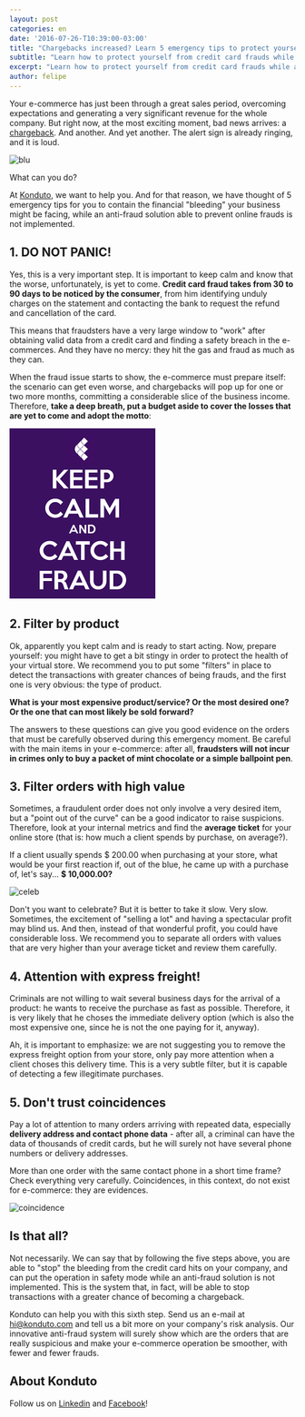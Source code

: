 ```yaml
---
layout: post
categories: en
date: '2016-07-26-T10:39:00-03:00'
title: "Chargebacks increased? Learn 5 emergency tips to protect yourself from frauds"
subtitle: "Learn how to protect yourself from credit card frauds while an anti-fraud solution is not implemented."
excerpt: "Learn how to protect yourself from credit card frauds while an anti-fraud solution is not implemented."
author: felipe
---
```

Your e-commerce has just been through a great sales period, overcoming expectations and generating a very significant revenue for the whole company. But right now, at the most exciting moment, bad news arrives: a [chargeback](https://blog.konduto.com/en/2016/05/what-to-do-when-you-get-your-firs-chargeback/?utm_source=konduto&utm_medium=blog-en&utm_campaign=conteudo). And another. And yet another. The alert sign is already ringing, and it is loud.

![blu](/images/160112-blu.gif)

What can you do?

At [Konduto](http://www.konduto.com/en/?utm_source=konduto&utm_medium=blog-en&utm_campaign=conteudo), we want to help you. And for that reason, we have thought of 5 emergency tips for you to contain the financial "bleeding" your business might be facing, while an anti-fraud solution able to prevent online frauds is not implemented.

## 1. DO NOT PANIC!

Yes, this is a very important step. It is important to keep calm and know that the worse, unfortunately, is yet to come. **Credit card fraud takes from 30 to 90 days to be noticed by the consumer**, from him identifying unduly charges on the statement and contacting the bank to request the refund and cancellation of the card.

This means that fraudsters have a very large window to "work" after obtaining valid data from a credit card and finding a safety breach in the e-commerces. And they have no mercy: they hit the gas and fraud as much as they can.

When the fraud issue starts to show, the e-commerce must prepare itself: the scenario can get even worse, and chargebacks will pop up for one or two more months, committing a considerable slice of the business income. Therefore, **take a deep breath, put a budget aside to cover the losses that are yet to come and adopt the motto**:

![kc](/images/160726-kpcf-en.png)

## 2. Filter by product

Ok, apparently you kept calm and is ready to start acting. Now, prepare yourself: you might have to get a bit stingy in order to protect the health of your virtual store. We recommend you to put some "filters" in place to detect the transactions with greater chances of being frauds, and the first one is very obvious: the type of product.

**What is your most expensive product/service? Or the most desired one? Or the one that can most likely be sold forward?**

The answers to these questions can give you good evidence on the orders that must be carefully observed during this emergency moment. Be careful with the main items in your e-commerce: after all, **fraudsters will not incur in crimes only to buy a packet of mint chocolate or a simple ballpoint pen**.

## 3. Filter orders with high value

Sometimes, a fraudulent order does not only involve a very desired item, but a "point out of the curve" can be a good indicator to raise suspicions. Therefore, look at your internal metrics and find the **average ticket** for your online store (that is: how much a client spends by purchase, on average?).

If a client usually spends $ 200.00 when purchasing at your store, what would be your first reaction if, out of the blue, he came up with a purchase of, let's say... **$ 10,000.00?**

![celeb](/images/160112-celebration.gif)

Don't you want to celebrate? But it is better to take it slow. Very slow. Sometimes, the excitement of "selling a lot" and having a spectacular profit may blind us. And then, instead of that wonderful profit, you could have considerable loss. We recommend you to separate all orders with values that are very higher than your average ticket and review them carefully.

## 4. Attention with express freight!

Criminals are not willing to wait several business days for the arrival of a product: he wants to receive the purchase as fast as possible. Therefore, it is very likely that he choses the immediate delivery option (which is also the most expensive one, since he is not the one paying for it, anyway).

Ah, it is important to emphasize: we are not suggesting you to remove the express freight option from your store, only pay more attention when a client choses this delivery time. This is a very subtle filter, but it is capable of detecting a few illegitimate purchases.

## 5. Don't trust coincidences

Pay a lot of attention to many orders arriving with repeated data, especially **delivery address and contact phone data** -  after all, a criminal can have the data of thousands of credit cards, but he will surely not have several phone numbers or delivery addresses.

More than one order with the same contact phone in a short time frame? Check everything very carefully. Coincidences, in this context, do not exist for e-commerce: they are evidences.

![coincidence](/images/160112-coincidence.gif)

## Is that all?

Not necessarily. We can say that by following the five steps above, you are able to "stop" the bleeding from the credit card hits on your company, and can put the operation in safety mode while an anti-fraud solution is not implemented. This is the system that, in fact, will be able to stop transactions with a greater chance of becoming a chargeback.

Konduto can help you with this sixth step. Send us an e-mail at [hi@konduto.com](hi@konduto.com) and tell us a bit more on your company's risk analysis. Our innovative anti-fraud system will surely show which are the orders that are really suspicious and make your e-commerce operation be smoother, with fewer and fewer frauds.

## About Konduto

Follow us on [Linkedin](https://www.linkedin.com/company/konduto) and [Facebook](https://www.facebook.com/konduto)!

